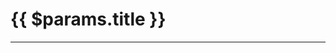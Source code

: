 # {{ $params.title }}

---

<!-- @content -->

<IframePreviewPlayground
  :src="$params.iframe_link"
  height="90vh"
  />
